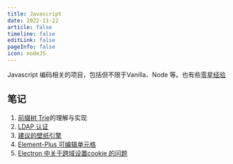 ```yaml
---
title: Javascript   
date: 2022-11-22    
article: false
timeline: false
editLink: false 
pageInfo: false
icon: nodeJS   
---    
```


Javascript 编码相关的项目，包括但不限于Vanilla、Node 等。也有些[零星经验](./experience/README.md)    

## 笔记    

1. [前缀树 Trie](./trie/README.md)的理解与实现    
2. [LDAP 认证](./ldap-auth/README.md)  
3. [建议的壁纸引擎](./simple-wallpaper-engine/README.md)
4. [Element-Plus 可编辑单元格](./editable-cell/README.md)  
5. [Electron 中关于跨域设置cookie 的问题](./electron/README.md)


